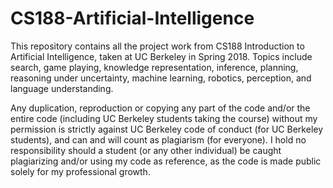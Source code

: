 # CS188-Artificial-Intelligence

This repository contains all the project work from CS188 Introduction to Artificial Intelligence, taken at UC Berkeley in Spring 2018. Topics include search, game playing, knowledge representation, inference, planning, reasoning under uncertainty, machine learning, robotics, perception, and language understanding.

Any duplication, reproduction or copying any part of the code and/or the entire code (including UC Berkeley students taking the course) without my permission is strictly against UC Berkeley code of conduct (for UC Berkeley students), and can and will count as plagiarism (for everyone). I hold no responsibility should a student (or any other individual) be caught plagiarizing and/or using my code as reference, as the code is made public solely for my professional growth. 
